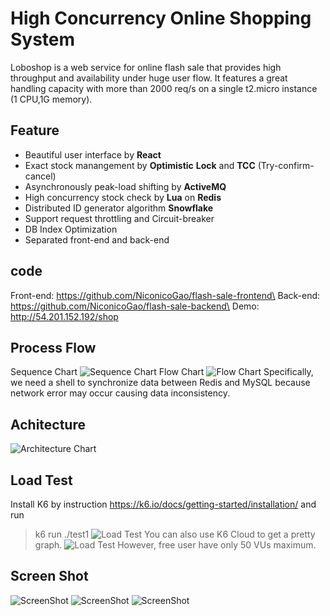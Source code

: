 # High Concurrency Online Shopping System
Loboshop is a web service for online flash sale that provides high throughput and availability under huge user flow. It features a great handling capacity with more than 2000 req/s on a single t2.micro instance (1 CPU,1G memory).

## Feature
- Beautiful user interface by **React**
- Exact stock manangement by **Optimistic** **Lock** and **TCC** (Try-confirm-cancel)
- Asynchronously peak-load shifting by **ActiveMQ**
- High concurrency stock check by **Lua** on **Redis**
- Distributed ID generator algorithm **Snowflake**
- Support request throttling and Circuit-breaker
- DB Index Optimization
- Separated front-end and back-end

## code
Front-end: https://github.com/NiconicoGao/flash-sale-frontend\
Back-end: https://github.com/NiconicoGao/flash-sale-backend\
Demo: http://54.201.152.192/shop 

## Process Flow
Sequence Chart
![Sequence Chart](./image/2.jpg)
Flow Chart
![Flow Chart](./image/3.jpg)
Specifically, we need a shell to synchronize data between Redis and MySQL because network error may occur causing data inconsistency. 
## Achitecture 
![Architecture Chart](./image/1.jpg)

## Load Test
Install K6 by instruction https://k6.io/docs/getting-started/installation/ 
and run
>    k6 run ./test1
![Load Test](./image/4.png)
You can also use K6 Cloud to get a pretty graph.
![Load Test](./image/5.png)
However, free user have only 50 VUs maximum. 
## Screen Shot
![ScreenShot](./image/6.png)
![ScreenShot](./image/7.png)
![ScreenShot](./image/8.png)